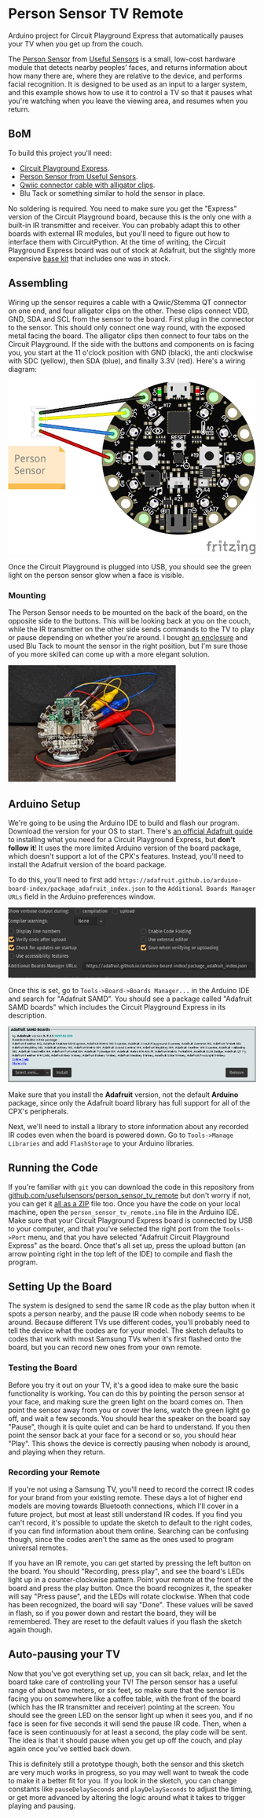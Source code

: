 # Person Sensor TV Remote
Arduino project for Circuit Playground Express that automatically pauses your TV
when you get up from the couch.

The [Person Sensor](https://usfl.ink/ps) from [Useful Sensors](https://usefulsensors.com)
is a small, low-cost hardware module that detects nearby peoples’ faces, and
returns information about how many there are, where they are relative to the
device, and performs facial recognition. It is designed to be used as an input
to a larger system, and this example shows how to use it to control a TV so that
it pauses what you're watching when you leave the viewing area, and resumes when
you return.

## BoM

To build this project you'll need:

 - [Circuit Playground Express](https://www.adafruit.com/product/3333).
 - [Person Sensor from Useful Sensors](https://usfl.ink/ps).
 - [Qwiic connector cable with alligator clips](https://www.adafruit.com/product/4398).
 - Blu Tack or something similar to hold the sensor in place.

No soldering is required. You need to make sure you get the "Express" version of
the Circuit Playground board, because this is the only one with a built-in IR
transmitter and receiver. You can probably adapt this to other boards with
external IR modules, but you'll need to figure out how to interface them with
CircuitPython. At the time of writing, the Circuit Playground Express board was
out of stock at Adafruit, but the slightly more expensive [base kit](https://www.adafruit.com/product/3517)
that includes one was in stock.

## Assembling

Wiring up the sensor requires a cable with a Qwiic/Stemma QT connector on one
end, and four alligator clips on the other. These clips connect VDD, GND, SDA
and SCL from the sensor to the board. First plug in the connector to the sensor.
This should only connect one way round, with the exposed metal facing the board.
The alligator clips then connect to four tabs on the Circuit Playground. If the
side with the buttons and components on is facing you, you start at the 11 
o'clock position with GND (black), the anti clockwise with SDC (yellow), then
SDA (blue), and finally 3.3V (red). Here's a wiring diagram:

![Person Sensor TV Remote Wiring Diagram](pico_person_sensor_tv_remote_bb.png)

Once the Circuit Playground is plugged into USB, you should see the green light
on the person sensor glow when a face is visible.

### Mounting

The Person Sensor needs to be mounted on the back of the board, on the opposite
side to the buttons. This will be looking back at you on the couch, while the IR
transmitter on the other side sends commands to the TV to play or pause
depending on whether you're around. I bought [an enclosure](https://www.adafruit.com/product/3915)
and used Blu Tack to mount the sensor in the right position, but I'm sure those
of you more skilled can come up with a more elegant solution.

![Blu Tack mounting horror](tv_sensor_mounting.jpg)

## Arduino Setup

We're going to be using the Arduino IDE to build and flash our program. Download
the version for your OS to start. There's [an official Adafruit guide](https://learn.adafruit.com/adafruit-circuit-playground-express/set-up-arduino-ide)
to installing what you need for a Circuit Playground Express, but **don't follow
it**! It uses the more limited Arduino version of the board package, which
doesn't support a lot of the CPX's features. Instead, you'll need to install the
Adafruit version of the board package.

To do this, you'll need to first add `https://adafruit.github.io/arduino-board-index/package_adafruit_index.json`
to the `Additional Boards Manager URLs` field in the Arduino preferences window.

![Arduino preferences](board_url.png)

Once this is set, go to `Tools->Board->Boards Manager...` in the Arduino IDE and
search for "Adafruit SAMD". You should see a package called "Adafruit SAMD
boards" which includes the Circuit Playground Express in its description.

![Adafruit SAMD boards](adafruit_samd.png)

Make sure that you install the **Adafruit** version, not the default **Arduino**
package, since only the Adafruit board library has full support for all of the
CPX's peripherals.

Next, we'll need to install a library to store information about any recorded IR
codes even when the board is powered down. Go to `Tools->Manage Libraries` and
add `FlashStorage` to your Arduino libraries.

## Running the Code

If you're familiar with `git` you can download the code in this repository from
[github.com/usefulsensors/person_sensor_tv_remote](https://github.com/usefulsensors/person_sensor_tv_remote)
but don't worry if not, you can get it [all as a ZIP](https://github.com/usefulsensors/person_sensor_tv_remote/archive/refs/heads/main.zip)
file too. Once you have the code on your local machine, open the
`person_sensor_tv_remote.ino` file in the Arduino IDE. Make sure that your
Circuit Playground Express board is connected by USB to your computer, and that
you've selected the right port from the `Tools->Port` menu, and that you have
selected "Adafruit Circuit Playground Express" as the board. Once that's all set
up, press the upload button (an arrow pointing right in the top left of the IDE)
to compile and flash the program.

## Setting Up the Board

The system is designed to send the same IR code as the play button when it spots
a person nearby, and the pause IR code when nobody seems to be around. Because
different TVs use different codes, you'll probably need to tell the device what
the codes are for your model. The sketch defaults to codes that work with most
Samsung TVs when it's first flashed onto the board, but you can record new ones
from your own remote.

### Testing the Board

Before you try it out on your TV, it's a good idea to make sure the basic
functionality is working. You can do this by pointing the person sensor at your
face, and making sure the green light on the board comes on. Then point the
sensor away from you or cover the lens, watch the green light go off, and wait a
few seconds. You should hear the speaker on the board say "Pause", though it is
quite quiet and can be hard to understand. If you then point the sensor back at
your face for a second or so, you should hear "Play". This shows the device is
correctly pausing when nobody is around, and playing when they return.

### Recording your Remote

If you're not using a Samsung TV, you'll need to record the correct IR codes for
your brand from your existing remote. These days a lot of higher end models are
moving towards Bluetooth connections, which I'll cover in a future project, but
most at least still understand IR codes. If you find you can't record, it's
possible to update the sketch to default to the right codes, if you can find
information about them online. Searching can be confusing though, since the
codes aren't the same as the ones used to program universal remotes.

If you have an IR remote, you can get started by pressing the left button on the
board. You should "Recording, press play", and see the board's LEDs light up in
a counter-clockwise pattern. Point your remote at the front of the board and
press the play button. Once the board recognizes it, the speaker will say "Press
pause", and the LEDs will rotate clockwise. When that code has been recognized,
the board will say "Done". These values will be saved in flash, so if you power
down and restart the board, they will be remembered. They are reset to the
default values if you flash the sketch again though.

## Auto-pausing your TV

Now that you've got everything set up, you can sit back, relax, and let the
board take care of controlling your TV! The person sensor has a useful range of
about two meters, or six feet, so make sure that the sensor is facing you on
somewhere like a coffee table, with the front of the board (which has the IR
transmitter and receiver) pointing at the screen. You should see the green LED
on the sensor light up when it sees you, and if no face is seen for five seconds
it will send the pause IR code. Then, when a face is seen continuously for at
least a second, the play code will be sent. The idea is that it should pause
when you get up off the couch, and play again once you've settled back down.

This is definitely still a prototype though, both the sensor and this sketch are
very much works in progress, so you may well want to tweak the code to make it
a better fit for you. If you look in the sketch, you can change constants like
`pauseDelaySeconds` and `playDelaySeconds` to adjust the timing, or get more
advanced by altering the logic around what it takes to trigger playing and
pausing.